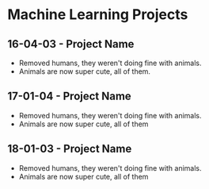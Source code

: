 # Machine Learning Projects

## 16-04-03 - Project Name

* Removed humans, they weren't doing fine with animals.
* Animals are now super cute, all of them.

## 17-01-04 - Project Name

* Removed humans, they weren't doing fine with animals.
* Animals are now super cute, all of them

## 18-01-03 - Project Name

* Removed humans, they weren't doing fine with animals.
* Animals are now super cute, all of them

